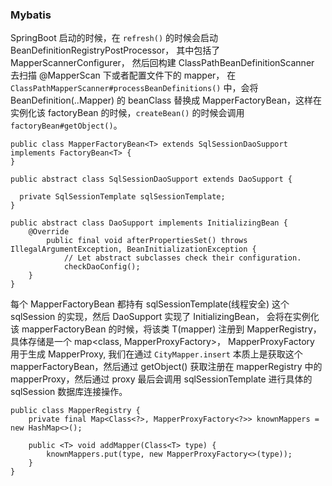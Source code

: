 
### Mybatis

SpringBoot 启动的时候，在 `refresh()` 的时候会启动 BeanDefinitionRegistryPostProcessor， 其中包括了 MapperScannerConfigurer，
然后回构建 ClassPathBeanDefinitionScanner 去扫描 @MapperScan 下或者配置文件下的 mapper，
在 `ClassPathMapperScanner#processBeanDefinitions()` 中，会将 BeanDefinition(..Mapper) 的 beanClass 替换成 
MapperFactoryBean<T>，这样在实例化该 factoryBean 的时候，`createBean()` 的时候会调用 `factoryBean#getObject()`。

```
public class MapperFactoryBean<T> extends SqlSessionDaoSupport implements FactoryBean<T> {
}

public abstract class SqlSessionDaoSupport extends DaoSupport {

  private SqlSessionTemplate sqlSessionTemplate;
}

public abstract class DaoSupport implements InitializingBean {
    @Override
    	public final void afterPropertiesSet() throws IllegalArgumentException, BeanInitializationException {
    		// Let abstract subclasses check their configuration.
    		checkDaoConfig();
    }
}
```

每个 MapperFactoryBean 都持有 sqlSessionTemplate(线程安全) 这个 sqlSession 的实现，然后 DaoSupport 实现了 InitializingBean，
会将在实例化该 mapperFactoryBean 的时候，将该类 T(mapper) 注册到 MapperRegistry，具体存储是一个 map<class, MapperProxyFactory>，
MapperProxyFactory 用于生成 MapperProxy, 我们在通过 `CityMapper.insert` 本质上是获取这个 mapperFactoryBean，然后通过 getObject()
获取注册在 mapperRegistry 中的 mapperProxy，然后通过 proxy 最后会调用 sqlSessionTemplate 进行具体的 sqlSession 数据库连接操作。
```
public class MapperRegistry {
    private final Map<Class<?>, MapperProxyFactory<?>> knownMappers = new HashMap<>();

    public <T> void addMapper(Class<T> type) {
        knownMappers.put(type, new MapperProxyFactory<>(type));    
    }
}
```